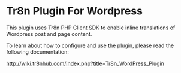Tr8n Plugin For Wordpress
=====================

This plugin uses Tr8n PHP Client SDK to enable inline translations of Wordpress post and page content.

To learn about how to configure and use the plugin, please read the following documentation:

http://wiki.tr8nhub.com/index.php?title=Tr8n_WordPress_Plugin



